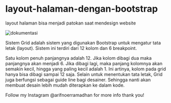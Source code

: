 # layout-halaman-dengan-bootstrap
layout halaman bisa menjadi patokan saat mendesign website

![dokumentasi](https://user-images.githubusercontent.com/91766087/136665791-5f30828a-ae9b-4819-879a-7ba7bc7b785d.png)

Sistem Grid adalah sistem yang digunakan Bootstrap untuk mengatur tata letak (layout). Sistem ini terdiri dari 12 kolom dan 6 breakpoint.

Satu kolom penuh panjangnya adalah 12. Jika kolom dibagi dua maka panjangnya akan menjadi 6.
Jika dibagi lagi, maka panjang kolomnya akan semakin kecil, hingga yang paling kecil adalah 1. Ini artinya, kolom pada grid hanya bisa dibagi sampai 12 saja.
Selain untuk menentukan tata letak, Grid juga berfungsi sebagai guide line bagi desainer. Sehingga nanti akan membuat desain lebih mudah diterapkan ke dalam kode.

Follow my Instagram @arifnoerramadhan for more info thank you!
